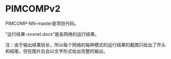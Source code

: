 # PIMCOMPv2
PIMCOMP-NN-master是项目代码。

“运行结果-xxxnet.docx”是各网络的运行结果。

注：由于输出结果较长，所以每个网络的每种模式的运行结果的截图只给出了开头和结尾，但在图片后会以文字形式给出完整的输出。
